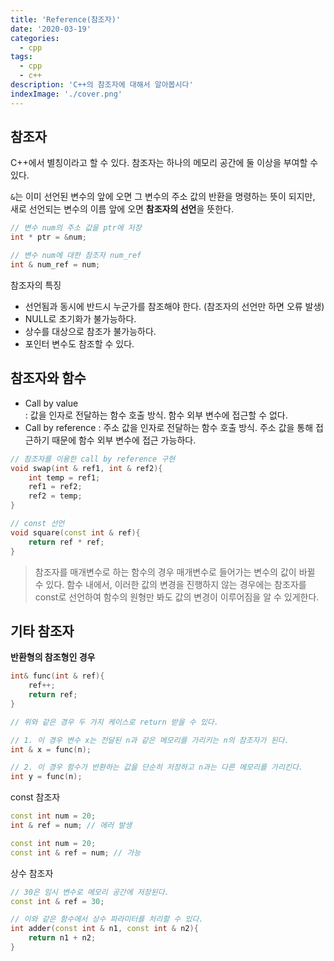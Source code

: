 ```yaml
---
title: 'Reference(참조자)'
date: '2020-03-19'
categories:
  - cpp
tags:
  - cpp
  - c++
description: 'C++의 참조자에 대해서 알아봅시다'
indexImage: './cover.png'
---
```


## 참조자  

C++에서 별칭이라고 할 수 있다. 참조자는 하나의 메모리 공간에 둘 이상을 부여할 수 있다.

```&```는 이미 선언된 변수의 앞에 오면 그 변수의 주소 값의 반환을 명령하는 뜻이 되지만,
새로 선언되는 변수의 이름 앞에 오면 **참조자의 선언**을 뜻한다.  

``` cpp
// 변수 num의 주소 값을 ptr에 저장
int * ptr = &num;

// 변수 num에 대한 참조자 num_ref
int & num_ref = num;
```

참조자의 특징  
- 선언됨과 동시에 반드시 누군가를 참조해야 한다. (참조자의 선언만 하면 오류 발생)
- NULL로 초기화가 불가능하다.
- 상수를 대상으로 참조가 불가능하다.
- 포인터 변수도 참조할 수 있다.


## 참조자와 함수  

- Call by value  
	: 값을 인자로 전달하는 함수 호출 방식. 함수 외부 변수에 접근할 수 없다.
- Call by reference
	: 주소 값을 인자로 전달하는 함수 호출 방식. 주소 값을 통해 접근하기 때문에 함수 외부 변수에 접근 가능하다.

``` cpp
// 참조자를 이용한 call by reference 구현
void swap(int & ref1, int & ref2){
	int temp = ref1;
	ref1 = ref2;
	ref2 = temp;
}

// const 선언
void square(const int & ref){
	return ref * ref;
}
```

> 참조자를 매개변수로 하는 함수의 경우 매개변수로 들어가는 변수의 값이 바뀔 수 있다.
함수 내에서, 이러한 값의 변경을 진행하지 않는 경우에는 참조자를 const로 선언하여 함수의 원형만 봐도 값의 변경이 이루어짐을 알 수 있게한다.


## 기타 참조자  

**반환형의 참조형인 경우**

``` cpp
int& func(int & ref){
	ref++;
	return ref;
}

// 위와 같은 경우 두 가지 케이스로 return 받을 수 있다.

// 1. 이 경우 변수 x는 전달된 n과 같은 메모리를 가리키는 n의 참조자가 된다.
int & x = func(n);

// 2. 이 경우 함수가 반환하는 값을 단순히 저장하고 n과는 다른 메모리를 가리킨다.
int y = func(n);
```
	
const 참조자  
``` cpp
const int num = 20;
int & ref = num; // 에러 발생

const int num = 20;
const int & ref = num; // 가능
```

상수 참조자
``` cpp
// 30은 임시 변수로 메모리 공간에 저장된다.
const int & ref = 30;

// 이와 같은 함수에서 상수 파라미터를 처리할 수 있다.
int adder(const int & n1, const int & n2){
	return n1 + n2;
}
```